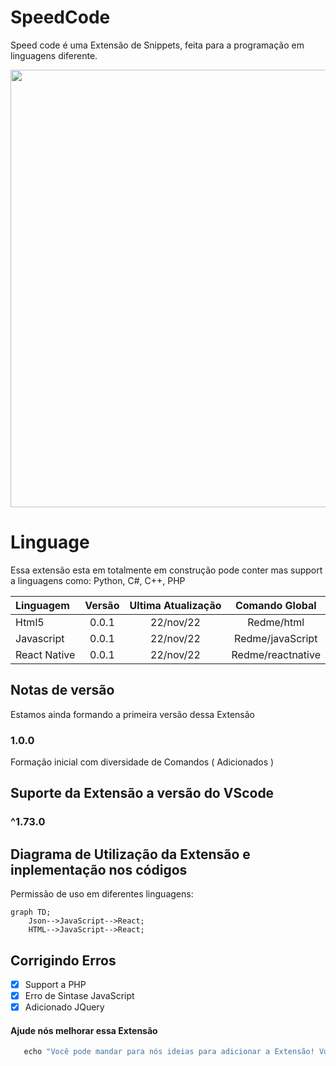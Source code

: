 # SpeedCode 

Speed code é uma Extensão de Snippets, feita para a programação em linguagens diferente.


<div align="center">
<img src="https://i.ibb.co/FBkL2C4/Speed.png" width="700px" />
</div>

# Linguage

Essa extensão esta em totalmente em construção pode conter mas support a linguagens como: Python, C#, C++, PHP

| Linguagem | Versão | Ultima Atualização | Comando Global |
| :---         |     :---:      |          :---: |  :---: |
| Html5   | 0.0.1     | 22/nov/22    | Redme/html | 
| Javascript     | 0.0.1       | 22/nov/22      | Redme/javaScript | 
| React Native     | 0.0.1        | 22/nov/22      | Redme/reactnative | 

## Notas de versão

Estamos ainda formando a primeira versão dessa Extensão

### 1.0.0

Formação inicial com diversidade de Comandos ( Adicionados )

## Suporte da Extensão a versão do VScode 

### ^1.73.0
## Diagrama de Utilização da Extensão e inplementação nos códigos

Permissão de uso em diferentes linguagens: 

```mermaid
graph TD;
    Json-->JavaScript-->React;
    HTML-->JavaScript-->React;
```

## Corrigindo Erros

- [x] Support a PHP
- [x] Erro de Sintase JavaScript
- [x] Adicionado JQuery

#### Ajude nós melhorar essa Extensão 

```ruby
   echo "Você pode mandar para nós ideias para adicionar a Extensão! Vocês é quem fazem essa Extensão"
```
